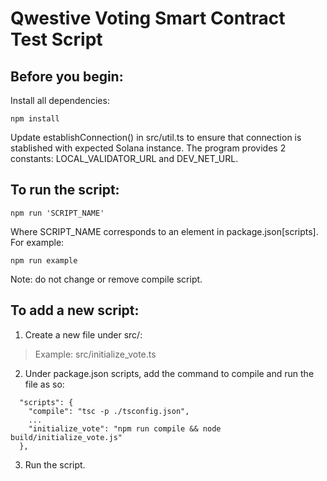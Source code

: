 # Qwestive Voting Smart Contract Test Script

## Before you begin:

Install all dependencies:

```
npm install
```

Update establishConnection() in src/util.ts to ensure that connection is stablished with expected Solana instance. The program provides 2 constants: LOCAL_VALIDATOR_URL and DEV_NET_URL.

## To run the script:

```
npm run 'SCRIPT_NAME'
```

Where SCRIPT_NAME corresponds to an element in package.json[scripts]. For example:

```
npm run example
```

Note: do not change or remove compile script.

## To add a new script:

1. Create a new file under src/:
> Example: src/initialize_vote.ts

2. Under package.json scripts, add the command to compile and run the file as so:

```
  "scripts": {
    "compile": "tsc -p ./tsconfig.json",
    ...
    "initialize_vote": "npm run compile && node build/initialize_vote.js"
  },
```

3. Run the script.